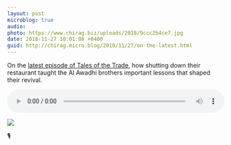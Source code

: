```yaml
---
layout: post
microblog: true
audio: 
photo: https://www.chirag.biz/uploads/2018/9ccc2b4ce7.jpg
date: 2018-11-27 10:01:08 +0400
guid: http://chirag.micro.blog/2018/11/27/on-the-latest.html
---
```

On the [latest episode of Tales of the Trade](https://talesofthe.trade/wildpeeta), how shutting down their restaurant taught the Al Awadhi brothers important lessons that shaped their revival.

<audio style="width:100%" controls><source src="https://tracking.podiant.co/d/spoke/coffeeandicedtea/episodes/3639903d5d1c8c/primary/1543220047.mp3?referrer%5Bdomain%5D=chirag.biz&referrer%5Bformat%5D=episode_detail" type="audio/mpeg">
</audio>

<img src="https://www.chirag.biz/uploads/2018/9ccc2b4ce7.jpg" />

🎙
